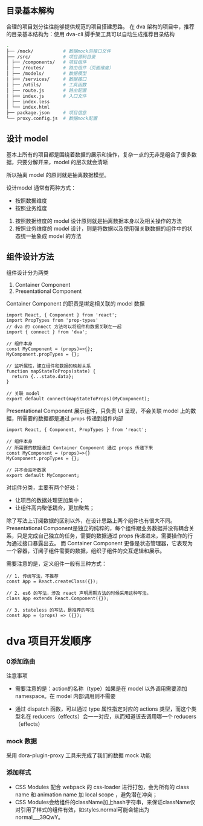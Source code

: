 
## 目录基本解构

合理的项目划分往往能够提供规范的项目搭建思路。 在 dva 架构的项目中，推荐的目录基本结构为：使用 dva-cli 脚手架工具可以自动生成推荐目录结构
```bash
.
├── /mock/           # 数据mock的接口文件
├── /src/            # 项目源码目录
│ ├── /components/   # 项目组件
│ ├── /routes/       # 路由组件（页面维度）
│ ├── /models/       # 数据模型
│ ├── /services/     # 数据接口
│ ├── /utils/        # 工具函数
│ ├── route.js       # 路由配置
│ ├── index.js       # 入口文件
│ ├── index.less     
│ └── index.html     
├── package.json     # 项目信息
└── proxy.config.js  # 数据mock配置
```

## 设计 model

基本上所有的项目都是围绕着数据的展示和操作，复杂一点的无非是组合了很多数据，只要分解开来，model 的层次就会清晰

所以抽离 model 的原则就是抽离数据模型。

设计model 通常有两种方式：
- 按照数据维度
- 按照业务维度

1. 按照数据维度的 model 设计原则就是抽离数据本身以及相关操作的方法
2. 按照业务维度的 model 设计，则是将数据以及使用强关联数据的组件中的状态统一抽象成 model 的方法


## 组件设计方法

组件设计分为两类

1. Container Component
2. Presentational Component

Container Component 的职责是绑定相关联的 model 数据

```
import React, { Component } from 'react';
import PropTypes from 'prop-types'
// dva 的 connect 方法可以将组件和数据关联在一起
import { connect } from 'dva';

// 组件本身
const MyComponent = (props)=>{};
MyComponent.propTypes = {};

// 监听属性，建立组件和数据的映射关系
function mapStateToProps(state) {
  return {...state.data};
}

// 关联 model
export default connect(mapStateToProps)(MyComponent);

```
Presentational Component 展示组件，只负责 UI 呈现，不会关联 model 上的数据，所需要的数据都是通过 `props` 传递到组件内部

```
import React, { Component, PropTypes } from 'react';

// 组件本身
// 所需要的数据通过 Container Component 通过 props 传递下来
const MyComponent = (props)=>{}
MyComponent.propTypes = {};

// 并不会监听数据
export default MyComponent;
```
对组件分类，主要有两个好处：

- 让项目的数据处理更加集中；
- 让组件高内聚低耦合，更加聚焦；


除了写法上订阅数据的区别以外，在设计思路上两个组件也有很大不同。 Presentational Component是独立的纯粹的，每个组件跟业务数据并没有耦合关系，只是完成自己独立的任务，需要的数据通过 props 传递进来，需要操作的行为通过接口暴露出去。 而 Container Component 更像是状态管理器，它表现为一个容器，订阅子组件需要的数据，组织子组件的交互逻辑和展示。

需要注意的是，定义组件一般有三种方式：

```
// 1. 传统写法，不推荐
const App = React.createClass({});

// 2. es6 的写法，涉及 react 声明周期方法的时候采用这种写法。
class App extends React.Component({});

// 3. stateless 的写法，是推荐的写法
const App = (props) => ({});
```

# dva 项目开发顺序

### 0添加路由
注意事项

- 需要注意的是：action的名称（type）如果是在 model 以外调用需要添加 namespace。在 model 内部调用则不需要

- 通过 dispatch 函数，可以通过 type 属性指定对应的 actions 类型，而这个类型名在 reducers（effects）会一一对应，从而知道该去调用哪一个 reducers（effects）

### mock 数据

采用 dora-plugin-proxy 工具来完成了我们的数据 mock 功能

### 添加样式

- CSS Modules 配合 webpack 的 css-loader 进行打包，会为所有的 class name 和 animation name 加 local scope ，避免潜在冲突；
- CSS Modules会给组件的className加上hash字符串，来保证className仅对引用了样式的组件有效，如styles.normal可能会输出为normal___39QwY。